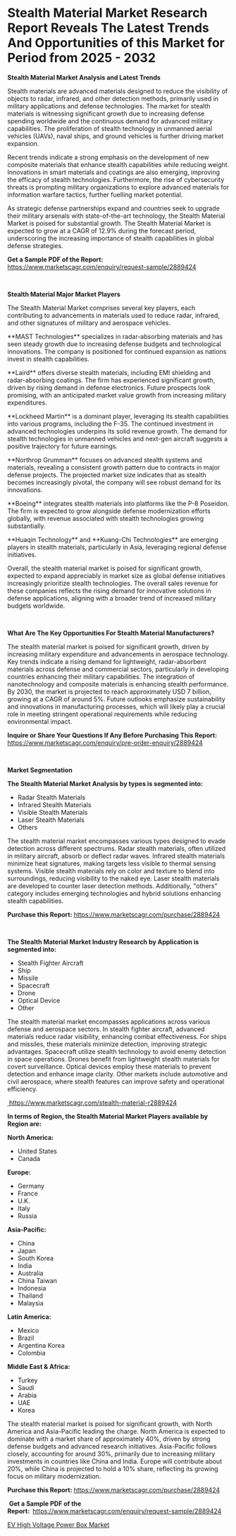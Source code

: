 <p><h1>Stealth Material Market Research Report Reveals The Latest Trends And Opportunities of this Market for Period from 2025 - 2032</h1></p><p><strong>Stealth Material Market Analysis and Latest Trends</strong></p>
<p><p>Stealth materials are advanced materials designed to reduce the visibility of objects to radar, infrared, and other detection methods, primarily used in military applications and defense technologies. The market for stealth materials is witnessing significant growth due to increasing defense spending worldwide and the continuous demand for advanced military capabilities. The proliferation of stealth technology in unmanned aerial vehicles (UAVs), naval ships, and ground vehicles is further driving market expansion.</p><p>Recent trends indicate a strong emphasis on the development of new composite materials that enhance stealth capabilities while reducing weight. Innovations in smart materials and coatings are also emerging, improving the efficacy of stealth technologies. Furthermore, the rise of cybersecurity threats is prompting military organizations to explore advanced materials for information warfare tactics, further fuelling market potential.</p><p>As strategic defense partnerships expand and countries seek to upgrade their military arsenals with state-of-the-art technology, the Stealth Material Market is poised for substantial growth. The Stealth Material Market is expected to grow at a CAGR of 12.9% during the forecast period, underscoring the increasing importance of stealth capabilities in global defense strategies.</p></p>
<p><strong>Get a Sample PDF of the Report:&nbsp;</strong> <a href="https://www.marketscagr.com/enquiry/request-sample/2889424?utm_campaign=2471&utm_medium=2&utm_source=Github&utm_content=ia&utm_term=14032025&utm_id=stealth-material">https://www.marketscagr.com/enquiry/request-sample/2889424</a></p>
<p>&nbsp;</p>
<p><strong>Stealth Material Major Market Players</strong></p>
<p><p>The Stealth Material Market comprises several key players, each contributing to advancements in materials used to reduce radar, infrared, and other signatures of military and aerospace vehicles.</p><p>**MAST Technologies** specializes in radar-absorbing materials and has seen steady growth due to increasing defense budgets and technological innovations. The company is positioned for continued expansion as nations invest in stealth capabilities.</p><p>**Laird** offers diverse stealth materials, including EMI shielding and radar-absorbing coatings. The firm has experienced significant growth, driven by rising demand in defense electronics. Future prospects look promising, with an anticipated market value growth from increasing military expenditures.</p><p>**Lockheed Martin** is a dominant player, leveraging its stealth capabilities into various programs, including the F-35. The continued investment in advanced technologies underpins its solid revenue growth. The demand for stealth technologies in unmanned vehicles and next-gen aircraft suggests a positive trajectory for future earnings.</p><p>**Northrop Grumman** focuses on advanced stealth systems and materials, revealing a consistent growth pattern due to contracts in major defense projects. The projected market size indicates that as stealth becomes increasingly pivotal, the company will see robust demand for its innovations.</p><p>**Boeing** integrates stealth materials into platforms like the P-8 Poseidon. The firm is expected to grow alongside defense modernization efforts globally, with revenue associated with stealth technologies growing substantially.</p><p>**Huaqin Technology** and **Kuang-Chi Technologies** are emerging players in stealth materials, particularly in Asia, leveraging regional defense initiatives.</p><p>Overall, the stealth material market is poised for significant growth, expected to expand appreciably in market size as global defense initiatives increasingly prioritize stealth technologies. The overall sales revenue for these companies reflects the rising demand for innovative solutions in defense applications, aligning with a broader trend of increased military budgets worldwide.</p></p>
<p>&nbsp;</p>
<p><strong>What Are The Key Opportunities For Stealth Material Manufacturers?</strong></p>
<p><p>The stealth material market is poised for significant growth, driven by increasing military expenditure and advancements in aerospace technology. Key trends indicate a rising demand for lightweight, radar-absorbent materials across defense and commercial sectors, particularly in developing countries enhancing their military capabilities. The integration of nanotechnology and composite materials is enhancing stealth performance. By 2030, the market is projected to reach approximately USD 7 billion, growing at a CAGR of around 5%. Future outlooks emphasize sustainability and innovations in manufacturing processes, which will likely play a crucial role in meeting stringent operational requirements while reducing environmental impact.</p></p>
<p><strong>Inquire or Share Your Questions If Any Before Purchasing This Report:</strong> <a href="https://www.marketscagr.com/enquiry/pre-order-enquiry/2889424?utm_campaign=2471&utm_medium=2&utm_source=Github&utm_content=ia&utm_term=14032025&utm_id=stealth-material">https://www.marketscagr.com/enquiry/pre-order-enquiry/2889424</a></p>
<p>&nbsp;</p>
<p><strong>Market Segmentation</strong></p>
<p><strong>The Stealth Material Market Analysis by types is segmented into:</strong></p>
<p><ul><li>Radar Stealth Materials</li><li>Infrared Stealth Materials</li><li>Visible Stealth Materials</li><li>Laser Stealth Materials</li><li>Others</li></ul></p>
<p><p>The stealth material market encompasses various types designed to evade detection across different spectrums. Radar stealth materials, often utilized in military aircraft, absorb or deflect radar waves. Infrared stealth materials minimize heat signatures, making targets less visible to thermal sensing systems. Visible stealth materials rely on color and texture to blend into surroundings, reducing visibility to the naked eye. Laser stealth materials are developed to counter laser detection methods. Additionally, "others" category includes emerging technologies and hybrid solutions enhancing stealth capabilities.</p></p>
<p><strong>Purchase this Report:&nbsp;</strong><a href="https://www.marketscagr.com/purchase/2889424?utm_campaign=2471&utm_medium=2&utm_source=Github&utm_content=ia&utm_term=14032025&utm_id=stealth-material">https://www.marketscagr.com/purchase/2889424</a></p>
<p>&nbsp;</p>
<p><strong>The Stealth Material Market Industry Research by Application is segmented into:</strong></p>
<p><ul><li>Stealth Fighter Aircraft</li><li>Ship</li><li>Missile</li><li>Spacecraft</li><li>Drone</li><li>Optical Device</li><li>Other</li></ul></p>
<p><p>The stealth material market encompasses applications across various defense and aerospace sectors. In stealth fighter aircraft, advanced materials reduce radar visibility, enhancing combat effectiveness. For ships and missiles, these materials minimize detection, improving strategic advantages. Spacecraft utilize stealth technology to avoid enemy detection in space operations. Drones benefit from lightweight stealth materials for covert surveillance. Optical devices employ these materials to prevent detection and enhance image clarity. Other markets include automotive and civil aerospace, where stealth features can improve safety and operational efficiency.</p></p>
<p><a href="https://www.marketscagr.com/stealth-material-r2889424?utm_campaign=2471&utm_medium=2&utm_source=Github&utm_content=ia&utm_term=14032025&utm_id=stealth-material">&nbsp;https://www.marketscagr.com/stealth-material-r2889424</a></p>
<p><strong>In terms of Region, the Stealth Material Market Players available by Region are:</strong></p>
<p>
    <p> <strong> North America: </strong>
        <ul>
            <li>United States</li>
            <li>Canada</li>
        </ul>
        </p> 
    <p> <strong> Europe: </strong>
        <ul>
            <li>Germany</li>
            <li>France</li>
            <li>U.K.</li>
            <li>Italy</li>
            <li>Russia</li>
        </ul>
        </p> 
    <p> <strong> Asia-Pacific: </strong>
        <ul>
            <li>China</li>
            <li>Japan</li>
            <li>South Korea</li>
            <li>India</li>
            <li>Australia</li>
            <li>China Taiwan</li>
            <li>Indonesia</li>
            <li>Thailand</li>
            <li>Malaysia</li>
        </ul>
        </p> 
    <p> <strong> Latin America: </strong>
        <ul>
            <li>Mexico</li>
            <li>Brazil</li>
            <li>Argentina Korea</li>
            <li>Colombia</li>
        </ul>
        </p> 
    <p> <strong> Middle East & Africa: </strong>
        <ul>
            <li>Turkey</li>
            <li>Saudi</li>
            <li>Arabia</li>
            <li>UAE</li>
            <li>Korea</li>
        </ul>
    </p>
    </p>
<p><p>The stealth material market is poised for significant growth, with North America and Asia-Pacific leading the charge. North America is expected to dominate with a market share of approximately 40%, driven by strong defense budgets and advanced research initiatives. Asia-Pacific follows closely, accounting for around 30%, primarily due to increasing military investments in countries like China and India. Europe will contribute about 20%, while China is projected to hold a 10% share, reflecting its growing focus on military modernization.</p></p>
<p><strong>Purchase this Report: </strong><a href="https://www.marketscagr.com/purchase/2889424?utm_campaign=2471&utm_medium=2&utm_source=Github&utm_content=ia&utm_term=14032025&utm_id=stealth-material">https://www.marketscagr.com/purchase/2889424</a></p>
<p>&nbsp;<strong>Get a Sample PDF of the Report:&nbsp;&nbsp;</strong><a href="https://www.marketscagr.com/enquiry/request-sample/2889424?utm_campaign=2471&utm_medium=2&utm_source=Github&utm_content=ia&utm_term=14032025&utm_id=stealth-material">https://www.marketscagr.com/enquiry/request-sample/2889424</a></p>
<p><strong></strong></p>
<p><p><a href="https://github.com/rosamariarocque98/Market-Research-Report-List-1/blob/main/ev-high-voltage-power-box-market.md?utm_campaign=2471&utm_medium=2&utm_source=Github&utm_content=ia&utm_term=14032025&utm_id=stealth-material">EV High Voltage Power Box Market</a></p></p>